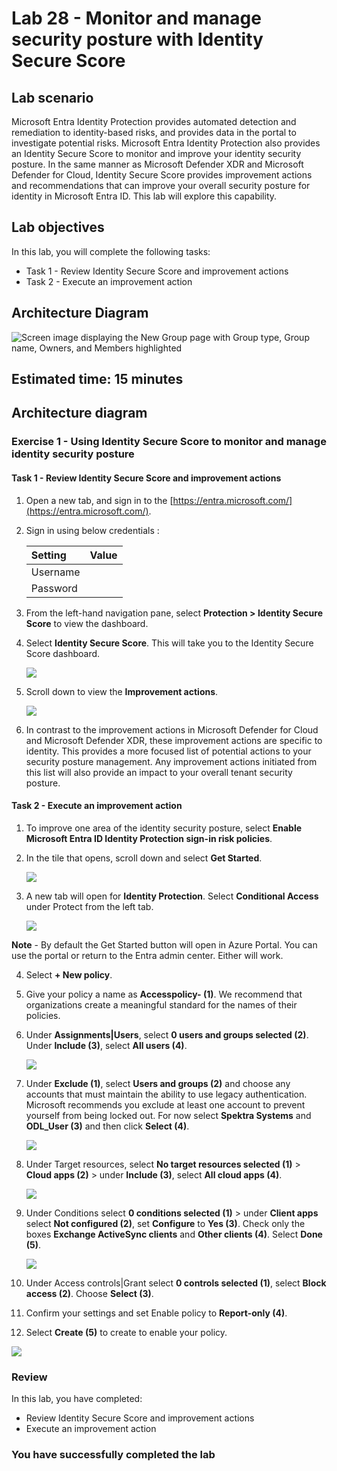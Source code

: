 # Lab 28 - Monitor and manage security posture with Identity Secure Score

## Lab scenario

Microsoft Entra Identity Protection provides automated detection and remediation to identity-based risks, and provides data in the portal to investigate potential risks. Microsoft Entra Identity Protection also provides an Identity Secure Score to monitor and improve your identity security posture. In the same manner as Microsoft Defender XDR and Microsoft Defender for Cloud, Identity Secure Score provides improvement actions and recommendations that can improve your overall security posture for identity in Microsoft Entra ID. This lab will explore this capability.

## Lab objectives
In this lab, you will complete the following tasks:

+ Task 1 - Review Identity Secure Score and improvement actions
+ Task 2 - Execute an improvement action

## Architecture Diagram

![Screen image displaying the New Group page with Group type, Group name, Owners, and Members highlighted](./media/arch28.png)

## Estimated time: 15 minutes

## Architecture diagram

### Exercise 1 - Using Identity Secure Score to monitor and manage identity security posture

#### Task 1 - Review Identity Secure Score and improvement actions

1. Open a new tab, and sign in to the [https://entra.microsoft.com/](https://entra.microsoft.com/).

2. Sign in using below credentials :

   | Setting | Value |
   | :--- | :--- |
   | Username | **<inject key="AzureAdUserEmail" enableCopy="true" />** |
   | Password | **<inject key="AzureAdUserPassword" enableCopy="true" />** |

3. From the left-hand navigation pane, select **Protection > Identity Secure Score** to view the dashboard.

4. Select **Identity Secure Score**. This will take you to the Identity Secure Score dashboard.

   ![](./media/new-lab28-1.png)

5. Scroll down to view the **Improvement actions**.

   ![](./media/new-lab28-2.png)

6. In contrast to the improvement actions in Microsoft Defender for Cloud and Microsoft Defender XDR, these improvement actions are specific to identity. This provides a more focused list of potential actions to your security posture management. Any improvement actions initiated from this list will also provide an impact to your overall tenant security posture.

#### Task 2 - Execute an improvement action

1. To improve one area of the identity security posture, select **Enable Microsoft Entra ID Identity Protection sign-in risk policies**.

2. In the tile that opens, scroll down and select **Get Started**.

   ![](./media/new-lab28-3.png)

3. A new tab will open for **Identity Protection**. Select **Conditional Access** under Protect from the left tab.

   ![](./media/new-lab28-4.png)

 **Note** - By default the Get Started button will open in Azure Portal. You can use the portal or return to the Entra admin center. Either will work.

4. Select **+ New policy**.

3. Give your policy a name as **Accesspolicy-<inject key="DeploymentID" enableCopy="false"/> (1)**. We recommend that organizations create a meaningful standard for the names of their policies.

4. Under **Assignments|Users**, select **0 users and groups selected (2)**. Under **Include (3)**, select **All users (4)**.

   ![](./media/new-lab28-5.png)

5. Under **Exclude (1)**, select **Users and groups (2)** and choose any accounts that must maintain the ability to use legacy authentication. Microsoft recommends you exclude at least one account to prevent yourself from being locked out. For now select **Spektra Systems** and **ODL_User <inject key="DeploymentID"></inject> (3)** and then click **Select (4)**.

   ![](./media/new-lab28-6.png)

6. Under Target resources, select **No target resources selected (1)** > **Cloud apps (2)** > under **Include (3)**, select **All cloud apps (4)**.

   ![](./media/new-lab28-6.png)

7. Under Conditions select **0 conditions selected (1)** > under **Client apps** select **Not configured (2)**, set **Configure** to **Yes (3)**. Check only the boxes **Exchange ActiveSync clients** and **Other clients (4)**. Select **Done (5)**.

   ![](./media/new-lab28-9.png)

8. Under Access controls|Grant select **0 controls selected (1)**, select **Block access (2)**. Choose **Select (3)**.

9. Confirm your settings and set Enable policy to **Report-only (4)**.

10. Select **Create (5)** to create to enable your policy.

   ![](./media/new-lab28-10.png)

### Review
In this lab, you have completed:
- Review Identity Secure Score and improvement actions
- Execute an improvement action

### You have successfully completed the lab
